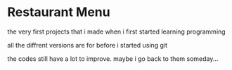 # Restaurant Menu

the very first projects that i made when i first started learning programming 

all the diffrent versions are for before i started using git

the codes still have a lot to improve. maybe i go back to them someday...
